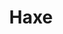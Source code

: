 ---
blog: https://haxe.org/blog
codehost: https://github.com/https://github.com/HaxeFoundation
facebook: https://www.facebook.com/haxe.org/
images:
- haxe-ar21.svg
- haxe-icon.svg
logohandle: haxe
sort: haxe
title: Haxe
twitter: https://x.com/haxe_org
website: https://haxe.org/
wikipedia: https://en.wikipedia.org/wiki/Haxe
---